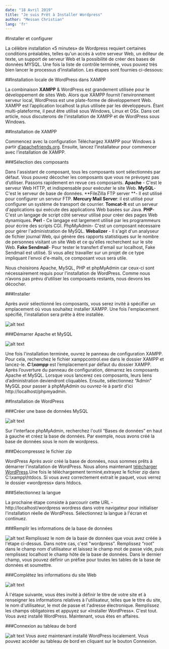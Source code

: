 ```yaml
---
date: "18 Avril 2019"
title: "Je suis Prêt à Installer Wordpress"
author: "Messan Christian"
lang: 'fr'
---
```



#Installer et configurer

La célèbre installation «5 minutes» de Wordpress requiert certaines conditions préalables, telles qu'un accès à votre serveur Web, un éditeur de texte, un support de serveur Web et la possibilité de créer des bases de données MYSQL. Une fois la liste de contrôle terminée, vous pouvez très bien lancer le processus d’installation. Les étapes sont fournies ci-dessous:


##Installation locale de WordPress dans XAMPP

La combinaison **XAMPP** & WordPress est grandement utilisée pour le développement de sites Web. Alors que XAMPP fournit l'environnement serveur local, WordPress est une plate-forme de développement Web. XAMPP est l’application localhost la plus utilisée par les développeurs. Étant multi-plateforme, il peut être utilisé sous Windows, Linux et OSx. Dans cet article, nous discuterons de l'installation de XAMPP et de WordPress sous Windows.

##Installation de XAMPP

Commencez avec la configuration
Téléchargez XAMPP pour Windows à partir [d’apachefriends.org](http://apachefriends.org). Ensuite, lancez l’installateur pour commencer avec l’installation de XAMPP.



###Sélection des composants

Dans l'assistant de composant, tous les composants sont sélectionnés par défaut. Vous pouvez décocher les composants que vous ne prévoyez pas d’utiliser. Passons rapidement en revue ces composants.
**Apache** - C'est le serveur Web HTTP, et indispensable pour exécuter le site Web.
**MySQL**- C'est le serveur de base de données.
**FileZilla FTP server **- Il est utilisé pour configurer un serveur FTP.
**Mercury Mail Server**: il est utilisé pour configurer un système de transport de courrier.
**Tomcat-It** est un serveur d'applications qui exécute des applications Web basées sur Java.
**PHP**- C'est un langage de script côté serveur utilisé pour créer des pages Web dynamiques.
**Perl** - Ce langage est largement utilisé par les programmeurs pour écrire des scripts CGI. PhpMyAdmin- C'est un composant nécessaire pour gérer l'administration de MySQL. **Webalizer** - Il s'agit d'un analyseur de fichier journal Web, qui génère des rapports statistiques sur le nombre de personnes visitant un site Web et ce qu'elles recherchent sur le site Web.
**Fake Sendmail**- Pour tester le transfert d'email sur localhost, Fake Sendmail est utilisé. Si vous allez travailler sur un projet de ce type impliquant l'envoi d'e-mails, ce 
composant vous sera utile.

Nous choisirons Apache, MySQL, PHP et phpMyAdmin car ceux-ci sont nécessairement requis pour l'installation de WordPress. Comme nous n’avons pas prévu d’utiliser les composants restants, nous devons les décocher.

###Installer

Après avoir sélectionné les composants, vous serez invité à spécifier un emplacement où vous souhaitez installer XAMPP. Une fois l'emplacement spécifié, l'installation sera prête à être installée.

![alt text](./img/xampp-install-path.jpg "Installation de xampp")

###Démarrer Apache et MySQL

![alt text](./img/showActivation.png "Installation de xampp")

Une fois l'installation terminée, ouvrez le panneau de configuration XAMPP. Pour cela, recherchez le fichier xamppcontrol.exe dans le dossier XAMPP et lancez-le. ***C:\xampp*** est l’emplacement par défaut du dossier XAMPP. Après l’ouverture du panneau de configuration, démarrez les composants Apache et MySQL. Lorsque vous lancerez ces composants, leurs liens d’administration deviendront cliquables. Ensuite, sélectionnez “Admin” MySQL pour passer à phpMyAdmin ou ouvrez-le à partir d’ici http://localhost/phpmyadmin.

##Installation de WordPress

###Créer une base de données MySQL 

![alt text](./img/CreateDB.png "Installation de xampp")

Sur l'interface phpMyAdmin, recherchez l'outil “Bases de données” en haut à gauche et créez la base de données. Par exemple, nous avons créé la base de données sous le nom de wordpress. 

###Décompressez le fichier zip

WordPress Après avoir créé la base de données, nous sommes prêts à démarrer l'installation de WordPress. Nous allons maintenant [télécharger WordPress](https://fr.wordpress.org/).Une fois le téléchargement terminé,extrayez le fichier zip dans C:\xampp\htdocs\. Si vous avez correctement extrait le paquet, vous verrez le dossier «wordpress» dans htdocs. 

###Sélectionnez la langue 

La prochaine étape consiste à parcourir cette URL - http://localhost/wordpress wordress dans votre navigateur pour initialiser l'installation réelle de WordPress. Sélectionnez la langue à l'écran et continuez. 

###Remplir les informations de la base de données

![alt text](./img/ConnectDB.png "Installation de xampp")
 Remplissez le nom de la base de données que vous avez créée à l'étape ci-dessus. Dans notre cas, c'est "wordpress". Remplissez “root” dans le champ nom d'utilisateur et laissez le champ mot de passe vide, puis remplissez localhost le champ hôte de la base de données. Dans le dernier champ, vous pouvez définir un préfixe pour toutes les tables de la base de données et soumettre. 
 
 ###Complétez les informations du site Web 
 
 ![alt text](./img/SiteInfo.png "Installation de xampp")

 À l'étape suivante, vous êtes invité à définir le titre de votre site et à renseigner les informations relatives à l'utilisateur, telles que le titre du site, le nom d'utilisateur, le mot de passe et l'adresse électronique. Remplissez les champs obligatoires et appuyez sur «Installer WordPress». C'est tout. Vous avez installé WordPress. Maintenant, vous êtes en affaires. 
 
 ###Connexion au tableau de bord

 ![alt text](./img/FinishAdmin.png "Installation de xampp")
  Vous avez maintenant installé WordPress localement. Vous pouvez accéder au tableau de bord en cliquant sur le bouton Connexion.